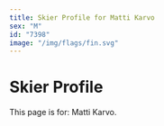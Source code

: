 ```yaml
---
title: Skier Profile for Matti Karvo
sex: "M"
id: "7398"
image: "/img/flags/fin.svg" 
---
```


# Skier Profile

This page is for: Matti Karvo.
    